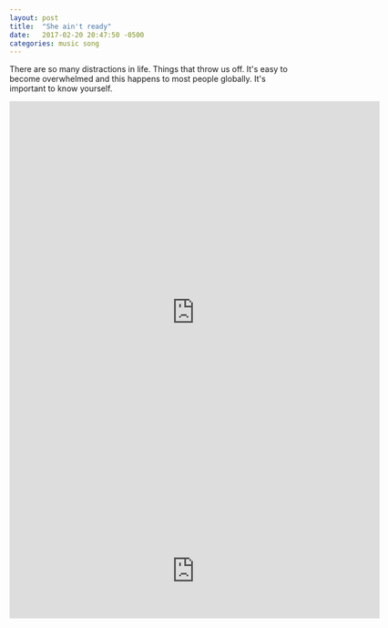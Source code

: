 ```yaml
---
layout: post
title:  "She ain't ready"
date:   2017-02-20 20:47:50 -0500
categories: music song
---
```

There are so many distractions in life. Things that throw us off. It's easy to become overwhelmed and this happens to most people globally. It's important to know yourself. 

 
<iframe style="border: 0; width: 650px; height: 742px;" src="https://bandcamp.com/EmbeddedPlayer/track=980765178/size=large/bgcol=ffffff/linkcol=0687f5/tracklist=false/transparent=true/" seamless><a href="http://russellbradley.bandcamp.com/track/she-aint-really">She ain&#39;t really by Russell Bradley</a></iframe>

<iframe width="650px" height="166" scrolling="no" frameborder="no" src="https://w.soundcloud.com/player/?url=https%3A//api.soundcloud.com/tracks/307258695&amp;color=ff5500&amp;auto_play=false&amp;hide_related=false&amp;show_comments=true&amp;show_user=true&amp;show_reposts=false"></iframe>
